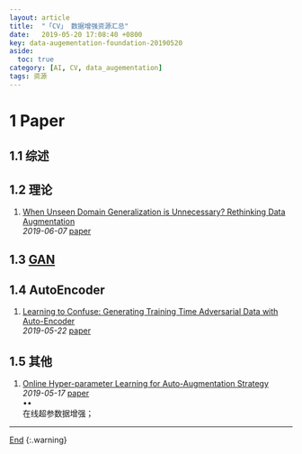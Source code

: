 ```yaml
---
layout: article
title:  "「CV」 数据增强资源汇总"
date:   2019-05-20 17:08:40 +0800
key: data-augementation-foundation-20190520
aside:
  toc: true
category: [AI, CV, data_augementation]
tags: 资源
---
```

<span id='head'></span>  


<!--more-->

# 1 Paper
## 1.1 综述

## 1.2 理论
1. [When Unseen Domain Generalization is Unnecessary? Rethinking Data Augmentation](http://cn.arxiv.org/abs/1906.03347)   
*2019-06-07* [paper](https://arxiv.org/abs/1906.03347)    

## 1.3 [GAN](/ai/dl/gan/2019/03/26/foundation.html#312-数据增强)

## 1.4 AutoEncoder
1. [Learning to Confuse: Generating Training Time Adversarial Data with Auto-Encoder](http://cn.arxiv.org/abs/1905.09027)    
*2019-05-22* [paper](https://arxiv.org/abs/1905.09027)    

## 1.5 其他
1. [Online Hyper-parameter Learning for Auto-Augmentation Strategy](http://cn.arxiv.org/abs/1905.07373)   
*2019-05-17* [paper](https://arxiv.org/abs/1905.07373)    
$\bullet  \bullet$  
在线超参数据增强；   


-------------------  
[End](#head)
{:.warning}  
